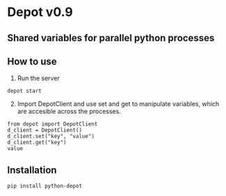 # Depot v0.9
## Shared variables for parallel python processes

## How to use
1. Run the server 
```
depot start
```
2. Import DepotClient and use set and get to manipulate variables, which are accesible across the processes.
```
from depot import DepotClient
d_client = DepotClient()
d_client.set("key", "value")
d_client.get("key")
value
```

## Installation

```
pip install python-depot
```
